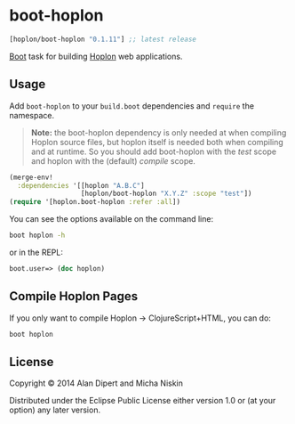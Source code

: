# boot-hoplon

[](dependency)
```clojure
[hoplon/boot-hoplon "0.1.11"] ;; latest release
```
[](/dependency)

[Boot] task for building [Hoplon] web applications.

## Usage

Add `boot-hoplon` to your `build.boot` dependencies and `require` the namespace.

> **Note:** the boot-hoplon dependency is only needed at when compiling Hoplon
> source files, but hoplon itself is needed both when compiling and at runtime.
> So you should add boot-hoplon with the _test_ scope and hoplon with the
> (default) _compile_ scope.

```clj
(merge-env!
  :dependencies '[[hoplon "A.B.C"]
                  [hoplon/boot-hoplon "X.Y.Z" :scope "test"])
(require '[hoplon.boot-hoplon :refer :all])
```

You can see the options available on the command line:

```bash
boot hoplon -h
```

or in the REPL:

```clj
boot.user=> (doc hoplon)
```

## Compile Hoplon Pages

If you only want to compile Hoplon &rarr; ClojureScript+HTML, you can do:

```bash
boot hoplon
```

## License

Copyright © 2014 Alan Dipert and Micha Niskin

Distributed under the Eclipse Public License either version 1.0 or (at
your option) any later version.

[Boot]:                https://github.com/boot-clj/boot
[Hoplon]:              https://github.com/hoplon/hoplon
[cider]:               https://github.com/clojure-emacs/cider
[boot-cljs-repl]:      https://github.com/adzerk/boot-cljs-repl
[src-maps]:            https://developer.chrome.com/devtools/docs/javascript-debugging#source-maps
[closure-compiler]:    https://developers.google.com/closure/compiler/
[closure-levels]:      https://developers.google.com/closure/compiler/docs/compilation_levels
[closure-externs]:     https://developers.google.com/closure/compiler/docs/api-tutorial3#externs
[boot-cljs-example]:   https://github.com/adzerk/boot-cljs-example
[cljs-opts]:           https://github.com/clojure/clojurescript/wiki/Compiler-Options
[cljsjs]:              https://github.com/cljsjs/packages
